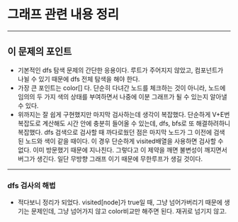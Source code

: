 # 그래프 관련 내용 정리

<hr/>

## 이 문제의 포인트

* 기본적인 dfs 탐색 문제의 간단한 응용이다.
루트가 주어지지 않았고, 컴포넌트가 나뉠 수 있기 때문에 dfs 전체 탐색을 해야 한다.
* 가장 큰 포인트는 color[] 다. 단순히 다녀간 노드를 체크하는 것이 아니라, 
노드에 임의의 두 가지 색의 상태를 부여하면서 나중에 이분 그래프가 될 수 있는지
알아낼 수 있다.
* 위까지는 잘 쉽게 구현했지만 마지막 검사하는데 생각이 복잡했다. 단순하게 V+E번 복잡도로 계산해도
시간 안에 충분히 들어올 수 있는데, dfs, bfs로 또 해결하려하니 복잡했다.
dfs 검색으로 검사할 때 까다로웠던 점은 마지막 노드가 그 이전에 검색된 노드와 색이 같을 때이다.
이 경우 단순하게 visited배열을 사용하면 검사할 수 없다. 이미 방문했기 때문에 지나친다. 그렇다고 이
제약을 깨면 불변성이 깨지면서 버그가 생긴다. 일단 무방향 그래프 이기 때문에 무한루프가 생길 것이다.

<hr/>

###  dfs 검사의 해법

* 적다보니 정리가 되었다. visited[node]가 true일 때, 그냥 넘어가버리기 때문에 생기는 문제인데,
그냥 넘어가지 않고 color비교만 해주면 된다. 재귀로 넘기지 않고.
